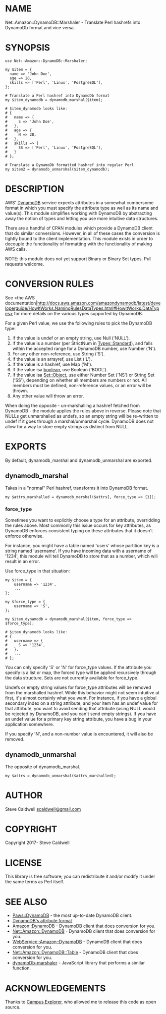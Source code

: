 # NAME

Net::Amazon::DynamoDB::Marshaler - Translate Perl hashrefs into DynamoDb format and vice versa.

# SYNOPSIS

    use Net::Amazon::DynamoDB::Marshaler;

    my $item = {
      name => 'John Doe',
      age => 28,
      skills => ['Perl', 'Linux', 'PostgreSQL'],
    };

    # Translate a Perl hashref into DynamoDb format
    my $item_dynamodb = dynamodb_marshal($item);

    # $item_dynamodb looks like:
    # {
    #   name => {
    #     S => 'John Doe',
    #   },
    #   age => {
    #     N => 28,
    #   },
    #   skills => {
    #     SS => ['Perl', 'Linux', 'PostgreSQL'],
    #   }
    # };

    # Translate a DynamoDb formatted hashref into regular Perl
    my $item2 = dynamodb_unmarshal($item_dynamodb);

# DESCRIPTION

AWS' [DynamoDB](http://aws.amazon.com/dynamodb/) service expects attributes in a somewhat cumbersome format in which you must specify the attribute type as well as its name and value(s). This module simplifies working with DynamoDB by abstracting away the notion of types and letting you use more intuitive data structures.

There are a handful of CPAN modules which provide a DynamoDB client that do similar conversions. However, in all of these cases the conversion is tightly bound to the client implementation. This module exists in order to decouple the functionality of formatting with the functionality of making AWS calls.

NOTE: this module does not yet support Binary or Binary Set types. Pull requests welcome.

# CONVERSION RULES

See &lt;the AWS documentation|http://docs.aws.amazon.com/amazondynamodb/latest/developerguide/HowItWorks.NamingRulesDataTypes.html#HowItWorks.DataTypes> for more details on the various types supported by DynamoDB.

For a given Perl value, we use the following rules to pick the DynamoDB type:

1. If the value is undef or an empty string, use Null ('NULL').
2. If the value is a number (per StrictNum in [Types::Standard](https://metacpan.org/pod/Types%3A%3AStandard)), and falls within the accepted range for a DynamoDB number, use Number ('N').
3. For any other non-reference, use String ('S').
4. If the value is an arrayref, use List ('L').
5. If the value is a hashref, use Map ('M').
6. If the value isa [boolean](https://metacpan.org/pod/boolean), use Boolean ('BOOL').
7. If the value isa [Set::Object](https://metacpan.org/pod/Set%3A%3AObject), use either Number Set ('NS') or String Set ('SS'), depending on whether all members are numbers or not. All members must be defined, non-reference values, or an error will be thrown.
8. Any other value will throw an error.

When doing the opposite - un-marshalling a hashref fetched from DynamoDB - the module applies the rules above in reverse. Please note that NULLs get unmarshalled as undefs, so an empty string will be re-written to undef if it goes through a marshal/unmarshal cycle. DynamoDB does not allow for a way to store empty strings as distinct from NULL.

# EXPORTS

By default, dynamodb\_marshal and dynamodb\_unmarshal are exported.

## dynamodb\_marshal

Takes in a "normal" Perl hashref, transforms it into DynamoDB format.

    my $attrs_marshalled = dynamodb_marshal($attrs[, force_type => {}]);

### force\_type

Sometimes you want to explicitly choose a type for an attribute, overridding the rules above. Most commonly this issue occurs for key attributes, as DynamoDB enforces consistent typing on these attributes that it doesn't enforce otherwise.

For instance, you might have a table named 'users' whose partition key is a string named 'username'. If you have incoming data with a username of '1234', this module will tell DynamoDB to store that as a number, which will result in an error.

Use force\_type in that situation:

    my $item = {
        username => '1234',
        ...
    };

    my $force_type = {
        username => 'S',
    };

    my $item_dynamodb = dynamodb_marshal($item, force_type => $force_type);

    # $item_dynamodb looks like:
    # {
    #   username => {
    #     S => '1234',
    #   },
    #   ...
    # };

You can only specify 'S' or 'N' for force\_type values. If the attribute you specify is a list or map, the forced type will be applied recursively through the data structure. Sets are not currently available for force\_type.

Undefs or empty string values for force\_type attributes will be removed from the marshalled hashref. While this behavior might not seem intuitive at first, it's almost certainly what you want. For instance, if you have a global secondary index on a string attribute, and your item has an undef value for that attribute, you want to avoid sending that attribute (using NULL would be rejected by DynamoDB, and you can't send empty strings). If you have an undef value for a primary key string attribute, you have a bug in your application somewhere.

If you specify 'N', and a non-number value is encountered, it will also be removed.

## dynamodb\_unmarshal

The opposite of dynamodb\_marshal.

    my $attrs = dynamodb_unmarshal($attrs_marshalled);

# AUTHOR

Steve Caldwell <scaldwell@gmail.com>

# COPYRIGHT

Copyright 2017- Steve Caldwell

# LICENSE

This library is free software; you can redistribute it and/or modify
it under the same terms as Perl itself.

# SEE ALSO

- [Paws::DynamoDB](https://metacpan.org/pod/Paws%3A%3ADynamoDB) - the most up-to-date DynamoDB client.
- [DynamoDB's attribute format](http://docs.aws.amazon.com/amazondynamodb/latest/APIReference/API_AttributeValue.html)
- [Amazon::DynamoDB](https://metacpan.org/pod/Amazon%3A%3ADynamoDB) - DynamoDB client that does conversion for you.
- [Net::Amazon::DynamoDB](https://metacpan.org/pod/Net%3A%3AAmazon%3A%3ADynamoDB) - DynamoDB client that does conversion for you.
- [WebService::Amazon::DynamoDB](https://metacpan.org/pod/WebService%3A%3AAmazon%3A%3ADynamoDB) - DynamoDB client that does conversion for you.
- [Net::Amazon::DynamoDB::Table](https://metacpan.org/pod/Net%3A%3AAmazon%3A%3ADynamoDB%3A%3ATable) - DynamoDB client that does conversion for you.
- [dynamoDb-marshaler](https://github.com/CascadeEnergy/dynamoDb-marshaler) - JavaScript library that performs a similar function.

# ACKNOWLEDGEMENTS

Thanks to [Campus Explorer](http://www.campusexplorer.com), who allowed me to release this code as open source.
